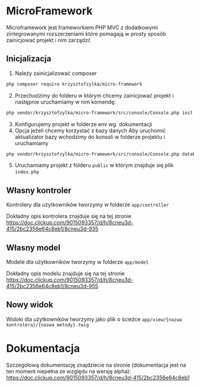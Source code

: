 # MicroFramework
Microframework jest frameworkiem PHP MVC z dodatkowymi zintegrowanymi rozszerzeniami które pomagają w prosty sposób zainicjować projekt i nim zarządzć

## Inicjalizacja
1. Należy zainicjalizować composer
```bash
php composer require krzysztofzylka/micro-framework
```
2. Przechodzimy do folderu w którym chcemy zainicjować projekt i następnie uruchamiamy w nim komendę:
```bash
php vendor/krzysztofzylka/micro-framework/src/console/Console.php init
```
3. Konfigurujemy projekt w folderze env wg. dokumentacji
4. Opcja jeżeli chcemy korzystać z bazy danych
Aby uruchomić aktualizator bazy wchodzimy do konsoli w folderze projektu i uruchamiamy
```bash 
php vendor/krzysztofzylka/micro-framework/src/console/Console.php database update
```
5. Uruchamiamy projekt z folderu `public` w którym znajduje się plik `index.php`

## Własny kontroler
Kontrolery dla użytkowników tworzymy w folderze `app/controller`

Dokładny opis kontrolera znajduje się na tej stronie https://doc.clickup.com/9015093357/d/h/8cneu3d-415/2bc2356e64c8eb1/8cneu3d-935

## Własny model
Modele dla użytkowników tworzymy w folderze `app/model`

Dokładny opis modelu znajduje się na tej stronie https://doc.clickup.com/9015093357/d/h/8cneu3d-415/2bc2356e64c8eb1/8cneu3d-955

## Nowy widok
Widoki dla użytkowników tworzymy jako plik o ścieżce `app/view/{nazwa kontrolera}/{nazwa metody}.twig`

# Dokumentacja
Szczegółową dokumentację znajdziecie na stronie (dokumentacja jest na ten moment niepełna ze względu na wersję alpha):
https://doc.clickup.com/9015093357/d/h/8cneu3d-415/2bc2356e64c8eb1
